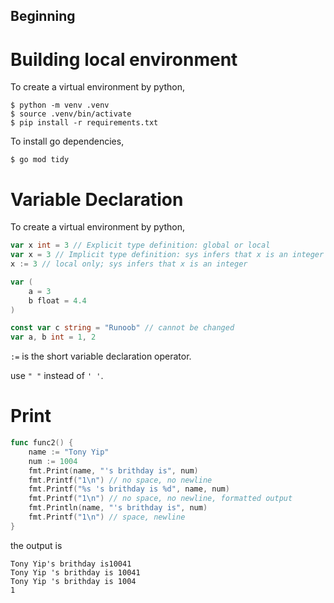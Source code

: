 ## Beginning

# Building local environment

To create a virtual environment by python,

```shell
$ python -m venv .venv
$ source .venv/bin/activate
$ pip install -r requirements.txt
```

To install go dependencies,

```shell
$ go mod tidy
```

# Variable Declaration

To create a virtual environment by python,

```go
var x int = 3 // Explicit type definition: global or local
var x = 3 // Implicit type definition: sys infers that x is an integer
x := 3 // local only; sys infers that x is an integer

var (
    a = 3
    b float = 4.4
)

const var c string = "Runoob" // cannot be changed
var a, b int = 1, 2
```

`:=` is the short variable declaration operator.

use `" "` instead of `' '`.


# Print

```go
func func2() {
	name := "Tony Yip"
	num := 1004
	fmt.Print(name, "'s brithday is", num) 
	fmt.Printf("1\n") // no space, no newline
	fmt.Printf("%s 's brithday is %d", name, num)
	fmt.Printf("1\n") // no space, no newline, formatted output
	fmt.Println(name, "'s brithday is", num)
	fmt.Printf("1\n") // space, newline
}
```

the output is
```
Tony Yip's brithday is10041
Tony Yip 's brithday is 10041
Tony Yip 's brithday is 1004
1
```
